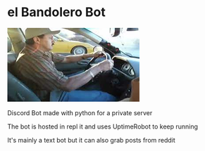 # el Bandolero Bot

![alt text](https://github.com/Duarte0903/elBandolero/blob/main/pics/bandolero.jpg?raw=true)

Discord Bot made with python for a private server

The bot is hosted in repl it and uses UptimeRobot to keep running

It's mainly a text bot but it can also grab posts from reddit 
